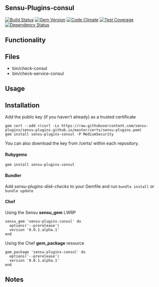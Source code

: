 ## Sensu-Plugins-consul

[![Build Status](https://travis-ci.org/sensu-plugins/sensu-plugins-consul.svg?branch=master)](https://travis-ci.org/sensu-plugins/sensu-plugins-consul)
[![Gem Version](https://badge.fury.io/rb/sensu-plugins-consul.svg)](http://badge.fury.io/rb/sensu-plugins-consul)
[![Code Climate](https://codeclimate.com/github/sensu-plugins/sensu-plugins-consul/badges/gpa.svg)](https://codeclimate.com/github/sensu-plugins/sensu-plugins-consul)
[![Test Coverage](https://codeclimate.com/github/sensu-plugins/sensu-plugins-consul/badges/coverage.svg)](https://codeclimate.com/github/sensu-plugins/sensu-plugins-consul)
[![Dependency Status](https://gemnasium.com/sensu-plugins/sensu-plugins-consul.svg)](https://gemnasium.com/sensu-plugins/sensu-plugins-consul)
## Functionality

## Files
 * bin/check-consul
 * bin/check-service-consul

## Usage

## Installation

Add the public key (if you haven’t already) as a trusted certificate

```
gem cert --add <(curl -Ls https://raw.githubusercontent.com/sensu-plugins/sensu-plugins.github.io/master/certs/sensu-plugins.pem)
gem install sensu-plugins-consul -P MediumSecurity
```

You can also download the key from /certs/ within each repository.

#### Rubygems

`gem install sensu-plugins-consul`

#### Bundler

Add *sensu-plugins-disk-checks* to your Gemfile and run `bundle install` or `bundle update`

#### Chef

Using the Sensu **sensu_gem** LWRP
```
sensu_gem 'sensu-plugins-consul' do
  options('--prerelease')
  version '0.0.1.alpha.1'
end
```

Using the Chef **gem_package** resource
```
gem_package 'sensu-plugins-consul' do
  options('--prerelease')
  version '0.0.1.alpha.1'
end
```

## Notes

[1]:[https://travis-ci.org/sensu-plugins/sensu-plugins-consul]
[2]:[http://badge.fury.io/rb/sensu-plugins-consul]
[3]:[https://codeclimate.com/github/sensu-plugins/sensu-plugins-consul]
[4]:[https://codeclimate.com/github/sensu-plugins/sensu-plugins-consul]
[5]:[https://gemnasium.com/sensu-plugins/sensu-plugins-consul]
